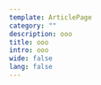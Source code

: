```yaml
---
template: ArticlePage
category: ""
description: ooo
title: ooo
intro: ooo
wide: false
lang: false
---
```

